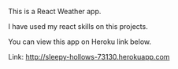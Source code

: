 This is a React Weather app.

I have used my react skills on this projects.

You can view this app on Heroku link below.

Link: http://sleepy-hollows-73130.herokuapp.com
